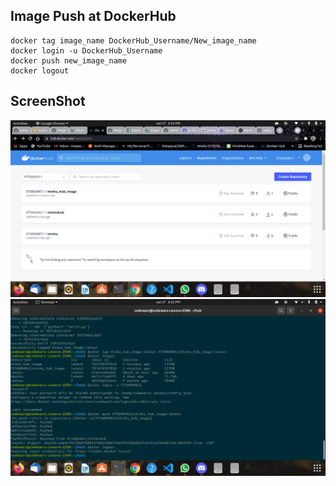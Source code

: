 ## Image Push at DockerHub ##



```
docker tag image_name DockerHub_Username/New_image_name
docker login -u DockerHub_Username
docker push new_image_name
docker logout
```



## ScreenShot ##



<img src="DockerHub.png">
<img src="DockerPush.png">


